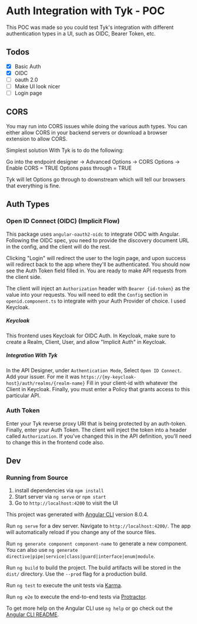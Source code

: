 # Auth Integration with Tyk - POC
This POC was made so you could test Tyk's integration with different authentication types in a UI, such as OIDC, Bearer Token, etc.

## Todos
- [x] Basic Auth
- [x] OIDC 
- [ ] oauth 2.0
- [ ] Make UI look nicer
- [ ] Login page

## CORS
You may run into CORS issues while doing the various auth types.  You can either allow CORS in your backend servers or download a browser extension to allow CORS.

Simplest solution With Tyk is to do the following:

Go into the endpoint designer -> Advanced Options -> CORS Options -> 
Enable CORS = TRUE
Options pass through = TRUE

Tyk will let Options go through to downstream which will tell our browsers that everything is fine.


## Auth Types
### Open ID Connect (OIDC) (Implicit Flow)
This package uses `angular-oauth2-oidc` to integrate OIDC with Angular.  Following the OIDC spec, you need to provide the discovery document URL in the config, and the client will do the rest.

Clicking "Login" will redirect the user to the login page, and upon success will redirect back to the app where they'll be authenticated. 
You should now see the Auth Token field filled in.  You are ready to make API requests from the client side.

The client will inject an `Authorization` header with `Bearer {id-token}` as the value into your requests.
You will need to edit the `Config` section in `openid.component.ts` to integrate with your Auth Provider of choice.  I used Keycloak.

##### Keycloak
This frontend uses Keycloak for OIDC Auth.  In Keycloak, make sure to create a Realm, Client, User, and allow "Implicit Auth" in Keycloak.
##### Integration With Tyk
In the API Designer, under `Authentication Mode`, Select `Open ID Connect`. Add your issuer.  For me it was `https://{my-keycloak-host}/auth/realms/{realm-name}`
Fill in your client-id with whatever the Client in Keycloak.  Finally, you must enter a Policy that grants access to this particular API.

### Auth Token
Enter your Tyk reverse proxy URI that is being protected by an auth-token.  Finally, enter your Auth Token.
The client will inject the token into a header called `Authorization`.  If you've changed this in the API definition, you'll need to change this in the frontend code also.

## Dev

### Running from Source

1. install dependencies via `npm install`
2. Start server via `ng serve` or `npm start`
3. Go to `http://localhost:4200` to visit the UI

This project was generated with [Angular CLI](https://github.com/angular/angular-cli) version 8.0.4.

Run `ng serve` for a dev server. Navigate to `http://localhost:4200/`. The app will automatically reload if you change any of the source files.

Run `ng generate component component-name` to generate a new component. You can also use `ng generate directive|pipe|service|class|guard|interface|enum|module`.

Run `ng build` to build the project. The build artifacts will be stored in the `dist/` directory. Use the `--prod` flag for a production build.

Run `ng test` to execute the unit tests via [Karma](https://karma-runner.github.io).

Run `ng e2e` to execute the end-to-end tests via [Protractor](http://www.protractortest.org/).

To get more help on the Angular CLI use `ng help` or go check out the [Angular CLI README](https://github.com/angular/angular-cli/blob/master/README.md).
